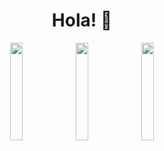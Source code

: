 <h1 align="center">
  Hola! 👋
</h1>
<p align="center">
  <img width="20%" src="https://octodex.github.com/images/foundingfather_v2.png">
   <img width="20%" src="https://octodex.github.com/images/daftpunktocat-thomas.gif">
  <img width="20%" src="https://repository-images.githubusercontent.com/346754927/504e6980-8276-11eb-945e-57f1b9da85b6">
</p>

